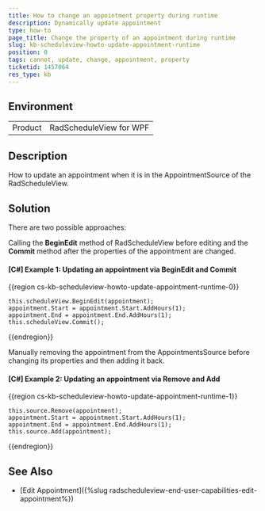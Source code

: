 ```yaml
---
title: How to change an appointment property during runtime
description: Dynamically update appointment 
type: how-to
page_title: Change the property of an appointment during runtime
slug: kb-scheduleview-howto-update-appointment-runtime
position: 0
tags: cannot, update, change, appointment, property
ticketid: 1457064
res_type: kb
---
```


## Environment
<table>
	<tr>
		<td>Product</td>
		<td>RadScheduleView for WPF</td>
	</tr>
</table>

## Description

How to update an appointment when it is in the AppointmentSource of the RadScheduleView. 

## Solution

There are two possible approaches:

Calling the __BeginEdit__ method of RadScheduleView before editing and the __Commit__ method after the properties of the appointment are changed.

#### __[C#] Example 1: Updating an appointment via BeginEdit and Commit__
{{region cs-kb-scheduleview-howto-update-appointment-runtime-0}}

	this.scheduleView.BeginEdit(appointment);
    appointment.Start = appointment.Start.AddHours(1);
    appointment.End = appointment.End.AddHours(1);
    this.scheduleView.Commit();
{{endregion}}

Manually removing the appointment from the AppointmentsSource before changing its properties and then adding it back.

#### __[C#] Example 2: Updating an appointment via Remove and Add__
{{region cs-kb-scheduleview-howto-update-appointment-runtime-1}}

	this.source.Remove(appointment);
    appointment.Start = appointment.Start.AddHours(1);
    appointment.End = appointment.End.AddHours(1);
    this.source.Add(appointment);
{{endregion}}

## See Also  

* [Edit Appointment]({%slug radscheduleview-end-user-capabilities-edit-appointment%})